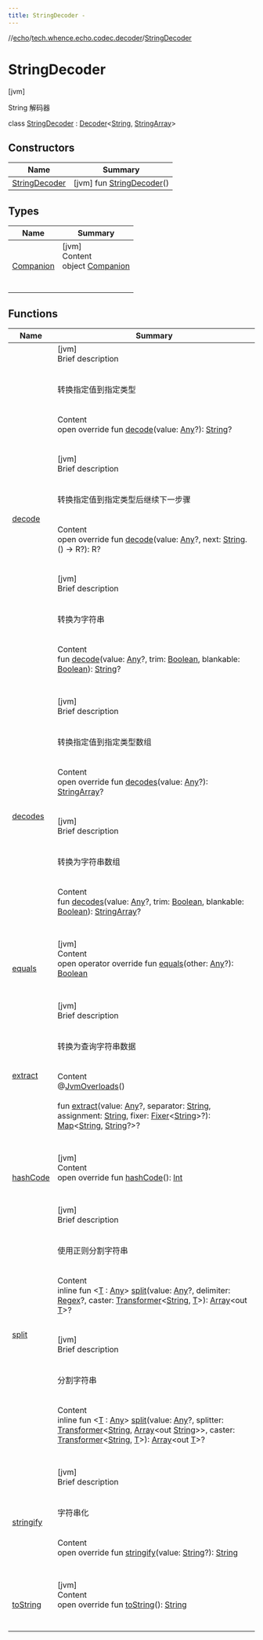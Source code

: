 ```yaml
---
title: StringDecoder -
---
```

//[echo](../../index.md)/[tech.whence.echo.codec.decoder](../index.md)/[StringDecoder](index.md)



# StringDecoder  
 [jvm] 

String 解码器

class [StringDecoder](index.md) : [Decoder](../../tech.whence.echo.codec/-decoder/index.md)<[String](https://kotlinlang.org/api/latest/jvm/stdlib/kotlin/-string/index.html), [StringArray](../../tech.whence.echo.type/index.md#tech.whence.echo.type/StringArray///PointingToDeclaration/)>    


## Constructors  
  
|  Name|  Summary| 
|---|---|
| [StringDecoder](-string-decoder.md)|  [jvm] fun [StringDecoder](-string-decoder.md)()   <br>


## Types  
  
|  Name|  Summary| 
|---|---|
| [Companion](-companion/index.md)| [jvm]  <br>Content  <br>object [Companion](-companion/index.md)  <br><br><br>


## Functions  
  
|  Name|  Summary| 
|---|---|
| [decode](decode.md)| [jvm]  <br>Brief description  <br><br><br>转换指定值到指定类型<br><br>  <br>Content  <br>open override fun [decode](decode.md)(value: [Any](https://kotlinlang.org/api/latest/jvm/stdlib/kotlin/-any/index.html)?): [String](https://kotlinlang.org/api/latest/jvm/stdlib/kotlin/-string/index.html)?  <br><br><br>[jvm]  <br>Brief description  <br><br><br>转换指定值到指定类型后继续下一步骤<br><br>  <br>Content  <br>open override fun <R> [decode](index.md#tech.whence.echo.codec/Decoder/decode/#kotlin.Any?#kotlin.Function1[kotlin.String,TypeParam(bounds=[kotlin.Any?])?]/PointingToDeclaration/)(value: [Any](https://kotlinlang.org/api/latest/jvm/stdlib/kotlin/-any/index.html)?, next: [String](https://kotlinlang.org/api/latest/jvm/stdlib/kotlin/-string/index.html).() -> R?): R?  <br><br><br>[jvm]  <br>Brief description  <br><br><br>转换为字符串<br><br>  <br>Content  <br>fun [decode](decode.md)(value: [Any](https://kotlinlang.org/api/latest/jvm/stdlib/kotlin/-any/index.html)?, trim: [Boolean](https://kotlinlang.org/api/latest/jvm/stdlib/kotlin/-boolean/index.html), blankable: [Boolean](https://kotlinlang.org/api/latest/jvm/stdlib/kotlin/-boolean/index.html)): [String](https://kotlinlang.org/api/latest/jvm/stdlib/kotlin/-string/index.html)?  <br><br><br>
| [decodes](decodes.md)| [jvm]  <br>Brief description  <br><br><br>转换指定值到指定类型数组<br><br>  <br>Content  <br>open override fun [decodes](decodes.md)(value: [Any](https://kotlinlang.org/api/latest/jvm/stdlib/kotlin/-any/index.html)?): [StringArray](../../tech.whence.echo.type/index.md#tech.whence.echo.type/StringArray///PointingToDeclaration/)?  <br><br><br>[jvm]  <br>Brief description  <br><br><br>转换为字符串数组<br><br>  <br>Content  <br>fun [decodes](decodes.md)(value: [Any](https://kotlinlang.org/api/latest/jvm/stdlib/kotlin/-any/index.html)?, trim: [Boolean](https://kotlinlang.org/api/latest/jvm/stdlib/kotlin/-boolean/index.html), blankable: [Boolean](https://kotlinlang.org/api/latest/jvm/stdlib/kotlin/-boolean/index.html)): [StringArray](../../tech.whence.echo.type/index.md#tech.whence.echo.type/StringArray///PointingToDeclaration/)?  <br><br><br>
| [equals](../../tech.whence.echo.webclient.response.exception/-response-unrecognized-exception/index.md#kotlin/Any/equals/#kotlin.Any?/PointingToDeclaration/)| [jvm]  <br>Content  <br>open operator override fun [equals](../../tech.whence.echo.webclient.response.exception/-response-unrecognized-exception/index.md#kotlin/Any/equals/#kotlin.Any?/PointingToDeclaration/)(other: [Any](https://kotlinlang.org/api/latest/jvm/stdlib/kotlin/-any/index.html)?): [Boolean](https://kotlinlang.org/api/latest/jvm/stdlib/kotlin/-boolean/index.html)  <br><br><br>
| [extract](extract.md)| [jvm]  <br>Brief description  <br><br><br>转换为查询字符串数据<br><br>  <br>Content  <br>@[JvmOverloads](https://kotlinlang.org/api/latest/jvm/stdlib/kotlin.jvm/-jvm-overloads/index.html)()  <br>  <br>fun [extract](extract.md)(value: [Any](https://kotlinlang.org/api/latest/jvm/stdlib/kotlin/-any/index.html)?, separator: [String](https://kotlinlang.org/api/latest/jvm/stdlib/kotlin/-string/index.html), assignment: [String](https://kotlinlang.org/api/latest/jvm/stdlib/kotlin/-string/index.html), fixer: [Fixer](../../tech.whence.echo.function/-fixer/index.md)<[String](https://kotlinlang.org/api/latest/jvm/stdlib/kotlin/-string/index.html)>?): [Map](https://kotlinlang.org/api/latest/jvm/stdlib/kotlin.collections/-map/index.html)<[String](https://kotlinlang.org/api/latest/jvm/stdlib/kotlin/-string/index.html), [String](https://kotlinlang.org/api/latest/jvm/stdlib/kotlin/-string/index.html)?>?  <br><br><br>
| [hashCode](../../tech.whence.echo.webclient.response.exception/-response-unrecognized-exception/index.md#kotlin/Any/hashCode/#/PointingToDeclaration/)| [jvm]  <br>Content  <br>open override fun [hashCode](../../tech.whence.echo.webclient.response.exception/-response-unrecognized-exception/index.md#kotlin/Any/hashCode/#/PointingToDeclaration/)(): [Int](https://kotlinlang.org/api/latest/jvm/stdlib/kotlin/-int/index.html)  <br><br><br>
| [split](split.md)| [jvm]  <br>Brief description  <br><br><br>使用正则分割字符串<br><br>  <br>Content  <br>inline fun <[T](split.md) : [Any](https://kotlinlang.org/api/latest/jvm/stdlib/kotlin/-any/index.html)> [split](split.md)(value: [Any](https://kotlinlang.org/api/latest/jvm/stdlib/kotlin/-any/index.html)?, delimiter: [Regex](https://kotlinlang.org/api/latest/jvm/stdlib/kotlin.text/-regex/index.html)?, caster: [Transformer](../../tech.whence.echo.function/-transformer/index.md)<[String](https://kotlinlang.org/api/latest/jvm/stdlib/kotlin/-string/index.html), [T](split.md)>): [Array](https://kotlinlang.org/api/latest/jvm/stdlib/kotlin/-array/index.html)<out [T](split.md)>?  <br><br><br>[jvm]  <br>Brief description  <br><br><br>分割字符串<br><br>  <br>Content  <br>inline fun <[T](split.md) : [Any](https://kotlinlang.org/api/latest/jvm/stdlib/kotlin/-any/index.html)> [split](split.md)(value: [Any](https://kotlinlang.org/api/latest/jvm/stdlib/kotlin/-any/index.html)?, splitter: [Transformer](../../tech.whence.echo.function/-transformer/index.md)<[String](https://kotlinlang.org/api/latest/jvm/stdlib/kotlin/-string/index.html), [Array](https://kotlinlang.org/api/latest/jvm/stdlib/kotlin/-array/index.html)<out [String](https://kotlinlang.org/api/latest/jvm/stdlib/kotlin/-string/index.html)>>, caster: [Transformer](../../tech.whence.echo.function/-transformer/index.md)<[String](https://kotlinlang.org/api/latest/jvm/stdlib/kotlin/-string/index.html), [T](split.md)>): [Array](https://kotlinlang.org/api/latest/jvm/stdlib/kotlin/-array/index.html)<out [T](split.md)>?  <br><br><br>
| [stringify](index.md#tech.whence.echo.codec/Decoder/stringify/#kotlin.String?/PointingToDeclaration/)| [jvm]  <br>Brief description  <br><br><br>字符串化<br><br>  <br>Content  <br>open override fun [stringify](index.md#tech.whence.echo.codec/Decoder/stringify/#kotlin.String?/PointingToDeclaration/)(value: [String](https://kotlinlang.org/api/latest/jvm/stdlib/kotlin/-string/index.html)?): [String](https://kotlinlang.org/api/latest/jvm/stdlib/kotlin/-string/index.html)  <br><br><br>
| [toString](../../tech.whence.echo.webclient.response.exception/-response-unrecognized-exception/index.md#kotlin/Any/toString/#/PointingToDeclaration/)| [jvm]  <br>Content  <br>open override fun [toString](../../tech.whence.echo.webclient.response.exception/-response-unrecognized-exception/index.md#kotlin/Any/toString/#/PointingToDeclaration/)(): [String](https://kotlinlang.org/api/latest/jvm/stdlib/kotlin/-string/index.html)  <br><br><br>

